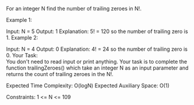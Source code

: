 For an integer N find the number of trailing zeroes in N!.

Example 1:

Input:
N = 5
Output:
1
Explanation:
5! = 120 so the number of trailing zero is 1.
Example 2:

Input:
N = 4
Output:
0
Explanation:
4! = 24 so the number of trailing zero is 0.
Your Task:  
You don't need to read input or print anything. Your task is to complete the function trailingZeroes() which take an integer N as an input parameter and returns the count of trailing zeroes in the N!.

Expected Time Complexity: O(logN)
Expected Auxiliary Space: O(1)

Constraints:
1 <= N <= 109
